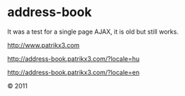 # address-book

It was a test for a single page AJAX, it is old but still works.

http://www.patrikx3.com  
  
http://address-book.patrikx3.com/?locale=hu  
  
http://address-book.patrikx3.com/?locale=en  
  
&copy; 2011
